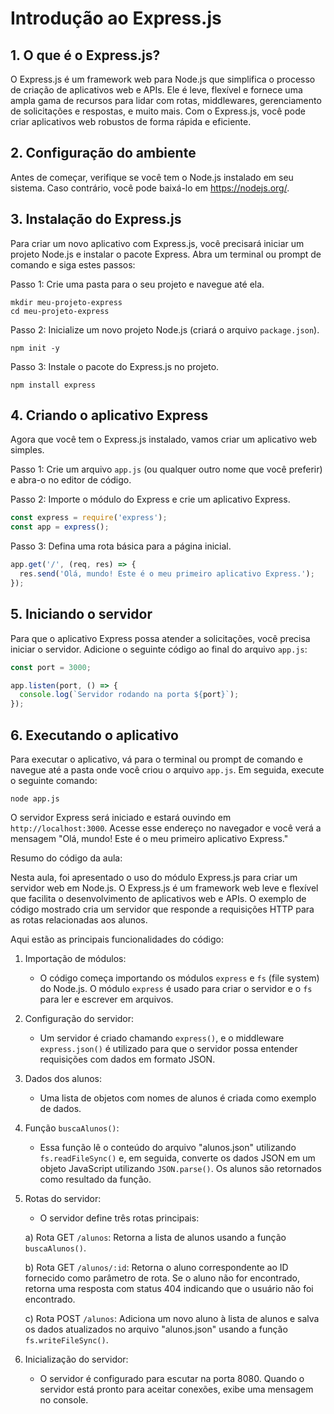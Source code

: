 # Introdução ao Express.js

## 1. O que é o Express.js?

O Express.js é um framework web para Node.js que simplifica o processo de criação de aplicativos web e APIs. Ele é leve, flexível e fornece uma ampla gama de recursos para lidar com rotas, middlewares, gerenciamento de solicitações e respostas, e muito mais. Com o Express.js, você pode criar aplicativos web robustos de forma rápida e eficiente.

## 2. Configuração do ambiente

Antes de começar, verifique se você tem o Node.js instalado em seu sistema. Caso contrário, você pode baixá-lo em https://nodejs.org/.

## 3. Instalação do Express.js

Para criar um novo aplicativo com Express.js, você precisará iniciar um projeto Node.js e instalar o pacote Express. Abra um terminal ou prompt de comando e siga estes passos:

Passo 1: Crie uma pasta para o seu projeto e navegue até ela.
```
mkdir meu-projeto-express
cd meu-projeto-express
```

Passo 2: Inicialize um novo projeto Node.js (criará o arquivo `package.json`).
```
npm init -y
```

Passo 3: Instale o pacote do Express.js no projeto.
```
npm install express
```

## 4. Criando o aplicativo Express

Agora que você tem o Express.js instalado, vamos criar um aplicativo web simples.

Passo 1: Crie um arquivo `app.js` (ou qualquer outro nome que você preferir) e abra-o no editor de código.

Passo 2: Importe o módulo do Express e crie um aplicativo Express.
```javascript
const express = require('express');
const app = express();
```

Passo 3: Defina uma rota básica para a página inicial.
```javascript
app.get('/', (req, res) => {
  res.send('Olá, mundo! Este é o meu primeiro aplicativo Express.');
});
```

## 5. Iniciando o servidor

Para que o aplicativo Express possa atender a solicitações, você precisa iniciar o servidor. Adicione o seguinte código ao final do arquivo `app.js`:

```javascript
const port = 3000;

app.listen(port, () => {
  console.log(`Servidor rodando na porta ${port}`);
});
```

## 6. Executando o aplicativo

Para executar o aplicativo, vá para o terminal ou prompt de comando e navegue até a pasta onde você criou o arquivo `app.js`. Em seguida, execute o seguinte comando:

```
node app.js
```

O servidor Express será iniciado e estará ouvindo em `http://localhost:3000`. Acesse esse endereço no navegador e você verá a mensagem "Olá, mundo! Este é o meu primeiro aplicativo Express."


Resumo do código da aula: 

Nesta aula, foi apresentado o uso do módulo Express.js para criar um servidor web em Node.js. O Express.js é um framework web leve e flexível que facilita o desenvolvimento de aplicativos web e APIs. O exemplo de código mostrado cria um servidor que responde a requisições HTTP para as rotas relacionadas aos alunos.

Aqui estão as principais funcionalidades do código:

1. Importação de módulos:
   - O código começa importando os módulos `express` e `fs` (file system) do Node.js. O módulo `express` é usado para criar o servidor e o `fs` para ler e escrever em arquivos.

2. Configuração do servidor:
   - Um servidor é criado chamando `express()`, e o middleware `express.json()` é utilizado para que o servidor possa entender requisições com dados em formato JSON.

3. Dados dos alunos:
   - Uma lista de objetos com nomes de alunos é criada como exemplo de dados.

4. Função `buscaAlunos()`:
   - Essa função lê o conteúdo do arquivo "alunos.json" utilizando `fs.readFileSync()` e, em seguida, converte os dados JSON em um objeto JavaScript utilizando `JSON.parse()`. Os alunos são retornados como resultado da função.

5. Rotas do servidor:
   - O servidor define três rotas principais:

   a) Rota GET `/alunos`: Retorna a lista de alunos usando a função `buscaAlunos()`.

   b) Rota GET `/alunos/:id`: Retorna o aluno correspondente ao ID fornecido como parâmetro de rota. Se o aluno não for encontrado, retorna uma resposta com status 404 indicando que o usuário não foi encontrado.

   c) Rota POST `/alunos`: Adiciona um novo aluno à lista de alunos e salva os dados atualizados no arquivo "alunos.json" usando a função `fs.writeFileSync()`.

6. Inicialização do servidor:
   - O servidor é configurado para escutar na porta 8080. Quando o servidor está pronto para aceitar conexões, exibe uma mensagem no console.
